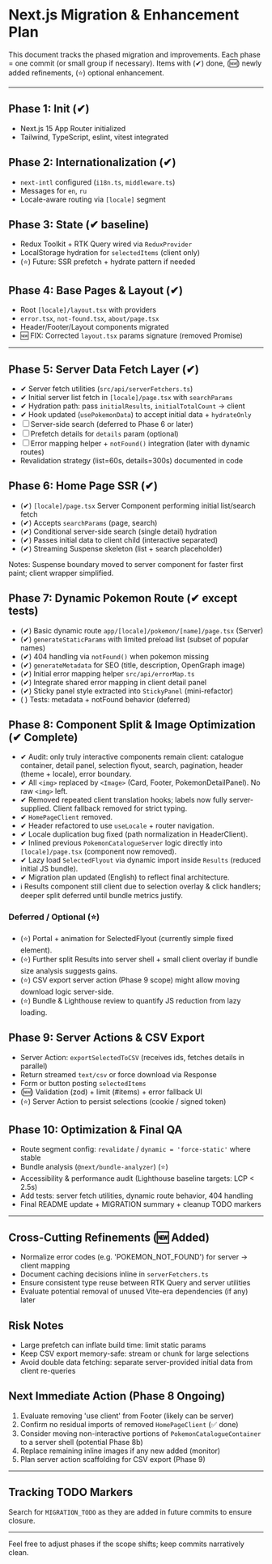 # Next.js Migration & Enhancement Plan

This document tracks the phased migration and improvements. Each phase = one commit (or small group if necessary). Items with (✔) done, (🆕) newly added refinements, (⭐) optional enhancement.

---

## Phase 1: Init (✔)

- Next.js 15 App Router initialized
- Tailwind, TypeScript, eslint, vitest integrated

## Phase 2: Internationalization (✔)

- `next-intl` configured (`i18n.ts`, `middleware.ts`)
- Messages for `en`, `ru`
- Locale-aware routing via `[locale]` segment

## Phase 3: State (✔ baseline)

- Redux Toolkit + RTK Query wired via `ReduxProvider`
- LocalStorage hydration for `selectedItems` (client only)
- (⭐) Future: SSR prefetch + hydrate pattern if needed

## Phase 4: Base Pages & Layout (✔)

- Root `[locale]/layout.tsx` with providers
- `error.tsx`, `not-found.tsx`, `about/page.tsx`
- Header/Footer/Layout components migrated
- 🆕 FIX: Corrected `layout.tsx` params signature (removed Promise)

---

## Phase 5: Server Data Fetch Layer (✔)

- ✔ Server fetch utilities (`src/api/serverFetchers.ts`)
- ✔ Initial server list fetch in `[locale]/page.tsx` with `searchParams`
- ✔ Hydration path: pass `initialResults`, `initialTotalCount` → client
- ✔ Hook updated (`usePokemonData`) to accept initial data + `hydrateOnly`
- ☐ Server-side search (deferred to Phase 6 or later)
- ☐ Prefetch details for `details` param (optional)
- ☐ Error mapping helper + `notFound()` integration (later with dynamic routes)
- Revalidation strategy (list=60s, details=300s) documented in code

## Phase 6: Home Page SSR (✔)

- (✔) `[locale]/page.tsx` Server Component performing initial list/search fetch
- (✔) Accepts `searchParams` (page, search)
- (✔) Conditional server-side search (single detail) hydration
- (✔) Passes initial data to client child (interactive separated)
- (✔) Streaming Suspense skeleton (list + search placeholder)

Notes: Suspense boundary moved to server component for faster first paint; client wrapper simplified.

## Phase 7: Dynamic Pokemon Route (✔ except tests)

- (✔) Basic dynamic route `app/[locale]/pokemon/[name]/page.tsx` (Server)
- (✔) `generateStaticParams` with limited preload list (subset of popular names)
- (✔) 404 handling via `notFound()` when pokemon missing
- (✔) `generateMetadata` for SEO (title, description, OpenGraph image)
- (✔) Initial error mapping helper `src/api/errorMap.ts`
- (✔) Integrate shared error mapping in client detail panel
- (✔) Sticky panel style extracted into `StickyPanel` (mini-refactor)
- ( ) Tests: metadata + notFound behavior (deferred)

## Phase 8: Component Split & Image Optimization (✔ Complete)

- ✔ Audit: only truly interactive components remain client: catalogue container, detail panel, selection flyout, search, pagination, header (theme + locale), error boundary.
- ✔ All `<img>` replaced by `<Image>` (Card, Footer, PokemonDetailPanel). No raw `<img>` left.
- ✔ Removed repeated client translation hooks; labels now fully server-supplied. Client fallback removed for strict typing.
- ✔ `HomePageClient` removed.
- ✔ Header refactored to use `useLocale` + router navigation.
- ✔ Locale duplication bug fixed (path normalization in HeaderClient).
- ✔ Inlined previous `PokemonCatalogueServer` logic directly into `[locale]/page.tsx` (component now removed).
- ✔ Lazy load `SelectedFlyout` via dynamic import inside `Results` (reduced initial JS bundle).
- ✔ Migration plan updated (English) to reflect final architecture.
- ℹ Results component still client due to selection overlay & click handlers; deeper split deferred until bundle metrics justify.

### Deferred / Optional (⭐)

- (⭐) Portal + animation for SelectedFlyout (currently simple fixed element).
- (⭐) Further split Results into server shell + small client overlay if bundle size analysis suggests gains.
- (⭐) CSV export server action (Phase 9 scope) might allow moving download logic server-side.
- (⭐) Bundle & Lighthouse review to quantify JS reduction from lazy loading.

## Phase 9: Server Actions & CSV Export

- Server Action: `exportSelectedToCSV` (receives ids, fetches details in parallel)
- Return streamed `text/csv` or force download via Response
- Form or button posting `selectedItems`
- (🆕) Validation (zod) + limit (#items) + error fallback UI
- (⭐) Server Action to persist selections (cookie / signed token)

## Phase 10: Optimization & Final QA

- Route segment config: `revalidate` / `dynamic = 'force-static'` where stable
- Bundle analysis (`@next/bundle-analyzer`) (⭐)
- Accessibility & performance audit (Lighthouse baseline targets: LCP < 2.5s)
- Add tests: server fetch utilities, dynamic route behavior, 404 handling
- Final README update + MIGRATION summary + cleanup TODO markers

---

## Cross-Cutting Refinements (🆕 Added)

- Normalize error codes (e.g. 'POKEMON_NOT_FOUND') for server -> client mapping
- Document caching decisions inline in `serverFetchers.ts`
- Ensure consistent type reuse between RTK Query and server utilities
- Evaluate potential removal of unused Vite-era dependencies (if any) later

## Risk Notes

- Large prefetch can inflate build time: limit static params
- Keep CSV export memory-safe: stream or chunk for large selections
- Avoid double data fetching: separate server-provided initial data from client re-queries

## Next Immediate Action (Phase 8 Ongoing)

1. Evaluate removing 'use client' from Footer (likely can be server)
2. Confirm no residual imports of removed `HomePageClient` (✅ done)
3. Consider moving non-interactive portions of `PokemonCatalogueContainer` to a server shell (potential Phase 8b)
4. Replace remaining inline images if any new added (monitor)
5. Plan server action scaffolding for CSV export (Phase 9)

---

## Tracking TODO Markers

Search for `MIGRATION_TODO` as they are added in future commits to ensure closure.

---

Feel free to adjust phases if the scope shifts; keep commits narratively clean.
